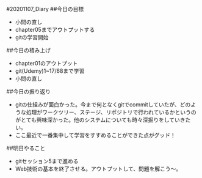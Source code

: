#20201107_Diary
##今日の目標
- 小問の直し
- chapter05までアウトプットする
- gitの学習開始

##今日の積み上げ
- chapter01のアウトプット
- git(Udemy)1~17/68まで学習
- 小問の直し

##今日の振り返り
- gitの仕組みが面白かった。今まで何となくgitでcommitしていたが、どのような処理がワークツリー、ステージ、リポジトリで行われているかというのがとても興味深かった。他のシステムについても時々深掘りをしていきたい。
- ここ最近で一番集中して学習をすすめることができた点がグッド！

##明日やること
- gitセッション5まで進める
- Web技術の基本を終了させる。アウトプットして、問題を解こう～。
